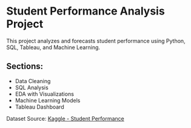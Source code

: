 # Student Performance Analysis Project

This project analyzes and forecasts student performance using Python, SQL, Tableau, and Machine Learning.

## Sections:
- Data Cleaning
- SQL Analysis
- EDA with Visualizations
- Machine Learning Models
- Tableau Dashboard

Dataset Source: [Kaggle - Student Performance](https://www.kaggle.com/datasets/spscientist/students-performance-in-exams)

